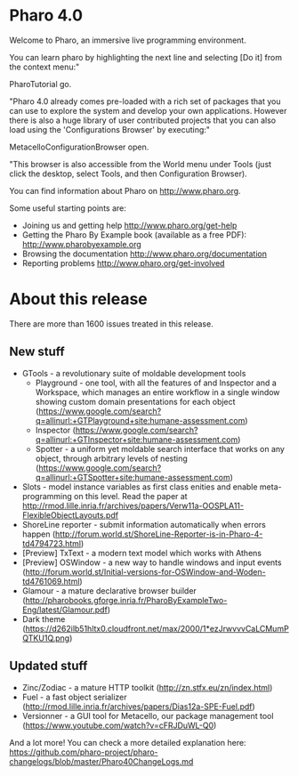 Pharo 4.0
=========

Welcome to Pharo, an immersive live programming environment.

You can learn pharo by highlighting the next line and selecting [Do it] from the context menu:"

PharoTutorial go.

"Pharo 4.0 already comes pre-loaded with a rich set of packages that you can use to explore the system and develop your own applications. However there is also a huge library of user contributed projects that you can also load using the 'Configurations Browser' by executing:"

MetacelloConfigurationBrowser open.

"This browser is also accessible from the World menu under Tools (just click the desktop, select Tools, and then Configuration Browser).

You can find information about Pharo on http://www.pharo.org. 

Some useful starting points are:

- Joining us and getting help http://www.pharo.org/get-help
- Getting the Pharo By Example book (available as a free PDF): http://www.pharobyexample.org
- Browsing the documentation http://www.pharo.org/documentation
- Reporting problems http://www.pharo.org/get-involved

About this release
=========================
There are more than 1600 issues treated in this release. 

New stuff
---------

- GTools - a revolutionary suite of moldable development tools
  - Playground - one tool, with all the features of and Inspector and a Workspace, which manages an entire workflow in a single window showing custom domain presentations for each object (https://www.google.com/search?q=allinurl:+GTPlayground+site:humane-assessment.com)
  - Inspector (https://www.google.com/search?q=allinurl:+GTInspector+site:humane-assessment.com)
  - Spotter - a uniform yet moldable search interface that works on any object, through arbitrary levels of nesting (https://www.google.com/search?q=allinurl:+GTSpotter+site:humane-assessment.com)
- Slots - model instance variables as first class enities and enable meta-programming on this level. Read the paper at http://rmod.lille.inria.fr/archives/papers/Verw11a-OOSPLA11-FlexibleObjectLayouts.pdf
- ShoreLine reporter - submit information automatically when errors happen (http://forum.world.st/ShoreLine-Reporter-is-in-Pharo-4-td4794723.html)
- [Preview] TxText - a modern text model which works with Athens
- [Preview] OSWindow - a new way to handle windows and input events (http://forum.world.st/Initial-versions-for-OSWindow-and-Woden-td4761069.html)
- Glamour - a mature declarative browser builder (http://pharobooks.gforge.inria.fr/PharoByExampleTwo-Eng/latest/Glamour.pdf)
- Dark theme (https://d262ilb51hltx0.cloudfront.net/max/2000/1*ezJrwvvvCaLCMumPQTKU1Q.png)

Updated stuff
-------------

- Zinc/Zodiac - a mature HTTP toolkit (http://zn.stfx.eu/zn/index.html)
- Fuel - a fast object serializer (http://rmod.lille.inria.fr/archives/papers/Dias12a-SPE-Fuel.pdf)
- Versionner - a GUI tool for Metacello, our package management tool (https://www.youtube.com/watch?v=cFRJDuWL-Q0)

And a lot more!
You can check a more detailed explanation here: 
https://github.com/pharo-project/pharo-changelogs/blob/master/Pharo40ChangeLogs.md
